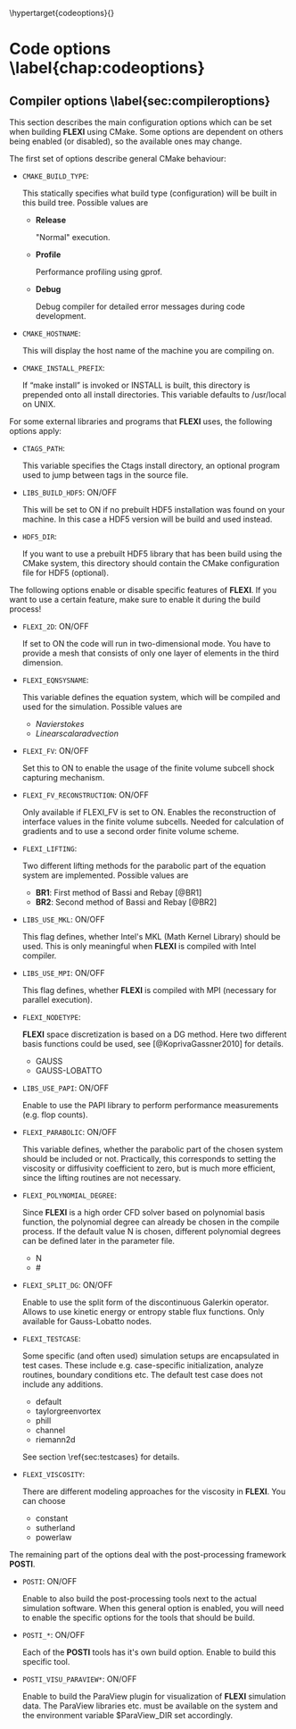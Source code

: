 \hypertarget{codeoptions}{}

# Code options \label{chap:codeoptions}
## Compiler options \label{sec:compileroptions}
This section describes the main configuration options which can be set when building **FLEXI** using CMake.
Some options are dependent on others being enabled (or disabled), so the available ones may change.

The first set of options describe general CMake behaviour:

* ``CMAKE_BUILD_TYPE``:

    This statically specifies what build type (configuration) will be built in this build tree. Possible values are
    * **Release**

        "Normal" execution.

    * **Profile**

        Performance profiling using gprof.

    * **Debug**

        Debug compiler for detailed error messages during code development.

* ``CMAKE_HOSTNAME``:

    This will display the host name of the machine you are compiling on.

* ``CMAKE_INSTALL_PREFIX``:

    If “make install” is invoked or INSTALL is built, this directory is prepended onto all install directories. This variable defaults to /usr/local on UNIX.

For some external libraries and programs that **FLEXI** uses, the following options apply:

* ``CTAGS_PATH``:

    This variable specifies the Ctags install directory, an optional program used to jump between tags in the source file.

* ``LIBS_BUILD_HDF5``: ON/OFF

    This will be set to ON if no prebuilt HDF5 installation was found on your machine. In this case a HDF5 version will be build and used instead.

* ``HDF5_DIR``:

    If you want to use a prebuilt HDF5 library that has been build using the CMake system, this directory should contain the CMake configuration file for HDF5 (optional).

The following options enable or disable specific features of **FLEXI**. If you want to use a certain feature, make sure to enable it during the build process!

* ``FLEXI_2D``: ON/OFF

    If set to ON the code will run in two-dimensional mode. You have to provide a mesh that consists of only one layer of elements in the third dimension.

* ``FLEXI_EQNSYSNAME``:

    This variable defines the equation system, which will be compiled and used for the simulation. Possible values are
    * *Navierstokes*
    * *Linearscalaradvection*

* ``FLEXI_FV``:  ON/OFF

    Set this to ON to enable the usage of the finite volume subcell shock capturing mechanism.

* ``FLEXI_FV_RECONSTRUCTION``:  ON/OFF

    Only available if FLEXI_FV is set to ON. Enables the reconstruction of interface values in the finite volume subcells. Needed for calculation of gradients and to use a second order finite volume scheme.

* ``FLEXI_LIFTING``:

    Two different lifting methods for the parabolic part of the equation system are implemented. Possible values are
    * **BR1**: First method of Bassi and Rebay [@BR1]
    * **BR2**: Second method of Bassi and Rebay [@BR2]

* ``LIBS_USE_MKL``:  ON/OFF

    This flag defines, whether Intel's MKL (Math Kernel Library) should be used. This is only meaningful when **FLEXI** is compiled with Intel compiler.

* ``LIBS_USE_MPI``: ON/OFF

    This flag defines, whether **FLEXI** is compiled with MPI (necessary for parallel execution).

* ``FLEXI_NODETYPE``:

    **FLEXI** space discretization is based on a DG method. Here two different basis functions could be used, see [@KoprivaGassner2010] for details.

    * GAUSS
    * GAUSS-LOBATTO

* ``LIBS_USE_PAPI``:  ON/OFF

    Enable to use the PAPI library to perform performance measurements (e.g. flop counts).

* ``FLEXI_PARABOLIC``:  ON/OFF

    This variable defines, whether the parabolic part of the chosen system should be included or not. Practically, this corresponds to setting the viscosity or diffusivity coefficient to zero, but is much more efficient, since the lifting routines are not necessary.

* ``FLEXI_POLYNOMIAL_DEGREE``:

    Since **FLEXI** is a high order CFD solver based on polynomial basis function, the polynomial degree can already be chosen in the compile process.
    If the default value N is chosen, different polynomial degrees can be defined later in the parameter file.

    * N
    * \#

* ``FLEXI_SPLIT_DG``:  ON/OFF

    Enable to use the split form of the discontinuous Galerkin operator. Allows to use kinetic energy or entropy stable flux functions. Only available for Gauss-Lobatto nodes.

* ``FLEXI_TESTCASE``:

    Some specific (and often used) simulation setups are encapsulated in test cases. These include e.g. case-specific initialization, analyze routines, boundary conditions etc. The default test case does not include any additions.
    * default
    * taylorgreenvortex
    * phill
    * channel
    * riemann2d

    See section \ref{sec:testcases} for details.

* ``FLEXI_VISCOSITY``:

    There are different modeling approaches for the viscosity in **FLEXI**. You can choose
    * constant
    * sutherland
    * powerlaw

The remaining part of the options deal with the post-processing framework **POSTI**.

* ``POSTI``:  ON/OFF

    Enable to also build the post-processing tools next to the actual simulation software. When this general option is enabled, you will need to enable the specific options for the tools that should be build.


* ``POSTI_*``:  ON/OFF

    Each of the **POSTI** tools has it's own build option. Enable to build this specific tool.

* ``POSTI_VISU_PARAVIEW*``:  ON/OFF

    Enable to build the ParaView plugin for visualization of **FLEXI** simulation data. The ParaView libraries etc. must be available on the system and the environment variable $ParaView_DIR set accordingly.

